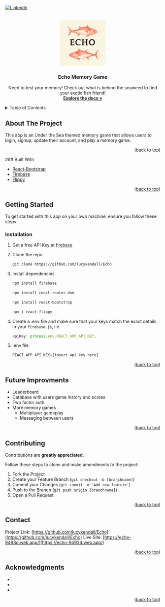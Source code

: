 <div id="top"></div>

[![LinkedIn][linkedin-shield]][linkedin-url]

<!-- PROJECT LOGO -->
<br />
<div align="center">
  <a href="https://github.com/lucykendall/Echo">
    <img src="/client/src/images/echo_logo.png" alt="Logo" width="150" height="150">
  </a>

<h3 align="center">Echo Memory Game</h3>

  <p align="center">
    Need to test your memory! Check out what is behind the seaweed to find your exotic fish friend!
    <br />
    <a href="https://github.com/lucykendall/Echo"><strong>Explore the docs »</strong></a>
    <br />
  </p>
</div>


<!-- TABLE OF CONTENTS -->
<details>
  <summary>Table of Contents</summary>
  <ol>
    <li>
      <a href="#about-the-project">About The Project</a>
      <ul>
        <li><a href="#built-with">Built With</a></li>
      </ul>
    </li>
    <li>
      <a href="#getting-started">Getting Started</a>
      <ul>
        <li><a href="#installation">Installation</a></li>
      </ul>
    </li>
    <li><a href="#futureimprovements">Future Improvements</a></li>
    <li><a href="#contact">Contact</a></li>
    <li><a href="#acknowledgments">Acknowledgments</a></li>
  </ol>
</details>



<!-- ABOUT THE PROJECT -->
## About The Project

This app is an Under the Sea themed memory game that allows users to login, signup, update their account, and play a memory game.

<p align="right">(<a href="#top">back to top</a>)</p>
### Built With

* [React-Bootstrap](https://react-bootstrap.github.io/)
* [Firebase](https://firebase.google.com/docs)
* [Flippy](https://www.npmjs.com/package/react-flippy)

<p align="right">(<a href="#top">back to top</a>)</p>



<!-- GETTING STARTED -->
## Getting Started

To get started with this app on your own machine, ensure you follow these steps.
### Installation

1. Get a free API Key at [firebase](https://firebase.google.com/)
2. Clone the repo
   ```sh
   git clone https://github.com/lucykendall/Echo
   ```
3. Install dependencies

   ```sh
   npm install firebase
   ```

   ```sh
   npm install react-router-dom
   ```

   ```sh
   npm install react-bootstrap
   ```
   
   ```sh
   npm i react-flippy
   ```
4. Create a .env file and make sure that your keys match the exact details in your `firebase.js`, i.e.
   ```js
   apiKey: process.env.REACT_APP_API_KEY,
   ```
5. .env file
   ```js
   REACT_APP_API_KEY=[insert api key here]
   ```

<p align="right">(<a href="#top">back to top</a>)</p>

<!-- ROADMAP -->
## Future Improvments

- Leaderboard
- Database with users game history and scores
- Two factor auth
- More memory games
    - Multiplayer gameplay
    - Messaging between users

<p align="right">(<a href="#top">back to top</a>)</p>


<!-- CONTRIBUTING -->
## Contributing

Contributions are **greatly appreciated**.

Follow these steps to clone and make amendments to the project:

1. Fork the Project
2. Create your Feature Branch (`git checkout -b [branchname]`)
3. Commit your Changes (`git commit -m 'Add new feature'`)
4. Push to the Branch (`git push origin [branchname]`)
5. Open a Pull Request

<p align="right">(<a href="#top">back to top</a>)</p>

<!-- CONTACT -->
## Contact

Project Link: [https://github.com/lucykendall/Echo](https://github.com/lucykendall/Echo)
Live Site: [https://echo-9493d.web.app/](https://echo-9493d.web.app/)

<p align="right">(<a href="#top">back to top</a>)</p>


<!-- ACKNOWLEDGMENTS -->
## Acknowledgments

* []()
* []()
* []()

<p align="right">(<a href="#top">back to top</a>)</p>

[linkedin-shield]: https://img.shields.io/badge/-LinkedIn-black.svg?style=for-the-badge&logo=linkedin&colorB=555
[linkedin-url]: https://www.linkedin.com/in/lucy-kendall-91a039149/
[product-screenshot]: images/echo_logo.png
